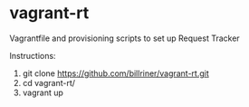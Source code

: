 # vagrant-rt
Vagrantfile and provisioning scripts to set up Request Tracker

Instructions:

1. git clone https://github.com/billriner/vagrant-rt.git
2. cd vagrant-rt/
3. vagrant up

